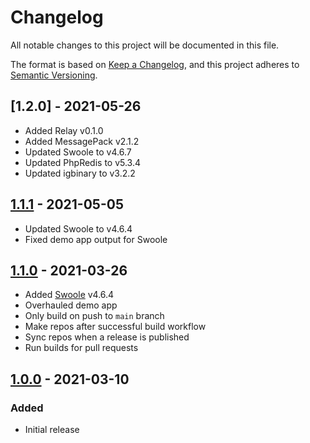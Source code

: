 # Changelog

All notable changes to this project will be documented in this file.

The format is based on [Keep a Changelog](https://keepachangelog.com/en/1.0.0/),
and this project adheres to [Semantic Versioning](https://semver.org/spec/v2.0.0.html).

## [1.2.0] - 2021-05-26
- Added Relay v0.1.0
- Added MessagePack v2.1.2
- Updated Swoole to v4.6.7
- Updated PhpRedis to v5.3.4
- Updated igbinary to v3.2.2

## [1.1.1] - 2021-05-05
- Updated Swoole to v4.6.4
- Fixed demo app output for Swoole

## [1.1.0] - 2021-03-26
- Added [Swoole](https://github.com/swoole/swoole-src) v4.6.4
- Overhauled demo app
- Only build on push to `main` branch
- Make repos after successful build workflow
- Sync repos when a release is published
- Run builds for pull requests

## [1.0.0] - 2021-03-10
### Added
- Initial release

[Unreleased]: https://github.com/cachewerk/heroku-php-extensions/compare/v1.1.1...HEAD
[1.1.1]: https://github.com/cachewerk/heroku-php-extensions/compare/v1.1.0...v1.1.1
[1.1.0]: https://github.com/cachewerk/heroku-php-extensions/compare/v1.0.0...v1.1.0
[1.0.0]: https://github.com/cachewerk/heroku-php-extensions/releases/tag/v1.0.0

